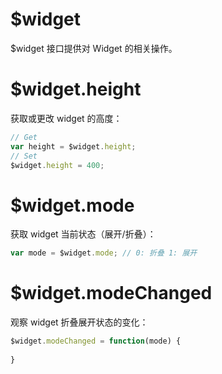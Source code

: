 # $widget

$widget 接口提供对 Widget 的相关操作。

# $widget.height

获取或更改 widget 的高度：

```js
// Get
var height = $widget.height;
// Set
$widget.height = 400;
```

# $widget.mode

获取 widget 当前状态（展开/折叠）：

```js
var mode = $widget.mode; // 0: 折叠 1: 展开
```

# $widget.modeChanged

观察 widget 折叠展开状态的变化：

```js
$widget.modeChanged = function(mode) {
  
}
```
